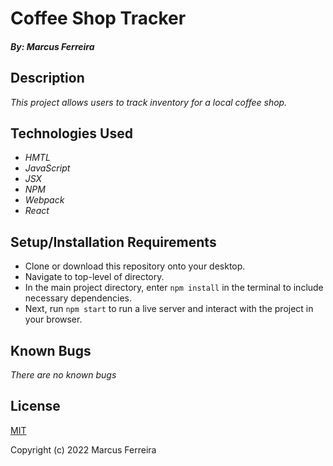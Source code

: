 # Coffee Shop Tracker

##### By: Marcus Ferreira

## Description

_This project allows users to track inventory for a local coffee shop._

## Technologies Used

* _HMTL_
* _JavaScript_
* _JSX_
* _NPM_
* _Webpack_
* _React_


## Setup/Installation Requirements

* Clone or download this repository onto your desktop.
* Navigate to top-level of directory.
* In the main project directory, enter `npm install` in the terminal to include necessary dependencies.
* Next, run `npm start` to run a live server and interact with the project in your browser.


## Known Bugs

_There are no known bugs_

## License

[MIT](https://opensource.org/licenses/MIT)


Copyright (c) 2022 Marcus Ferreira
